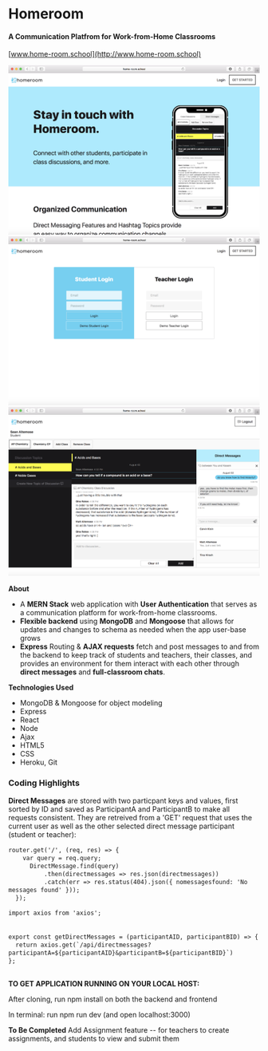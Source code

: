 # Homeroom
#### A Communication Platfrom for Work-from-Home Classrooms

[www.home-room.school](http://www.home-room.school)

![picture](./frontend/src/assets/images/homeroom1.png)
![picture](./frontend/src/assets/images/homeroom2.png)
![picture](./frontend/src/assets/images/homeroom3.png)

**About**

- A **MERN Stack** web application with **User Authentication** that serves as a communication platform for work-from-home classrooms.
- **Flexible backend** using **MongoDB** and **Mongoose** that allows for updates and changes to schema as needed when the app user-base grows
- **Express** Routing & **AJAX requests** fetch and post messages to and from the backend to keep track of students and teachers, their classes, and provides an environment for them interact with each other through **direct messages** and **full-classroom chats**.


**Technologies Used**
- MongoDB & Mongoose for object modeling 
- Express
- React
- Node
- Ajax
- HTML5
- CSS
- Heroku, Git

### Coding Highlights

**Direct Messages** are stored with two particpant keys and values, first sorted by ID and saved as ParticipantA and ParticipantB to make all requests consistent.  They are retreived from a 'GET' request that uses the current user as well as the other selected direct message participant (student or teacher):

```
router.get('/', (req, res) => {
    var query = req.query;
      DirectMessage.find(query)
          .then(directmessages => res.json(directmessages))
          .catch(err => res.status(404).json({ nomessagesfound: 'No messages found' }));
  });
```

```
import axios from 'axios';


export const getDirectMessages = (participantAID, participantBID) => {
  return axios.get(`/api/directmessages?participantA=${participantAID}&participantB=${participantBID}`)
};


```

**TO GET APPLICATION RUNNING ON YOUR LOCAL HOST:**

After cloning, 
run npm install on both the backend and frontend 

In terminal:
run npm run dev (and open localhost:3000)

**To Be Completed**
Add Assignment feature -- for teachers to create assignments, and students to view and submit them